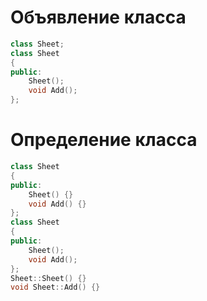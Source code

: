 # Объявление класса
```cpp
class Sheet;
class Sheet
{
public:
	Sheet();
	void Add();
};
```

# Определение класса
```cpp
class Sheet
{
public:
	Sheet() {}
	void Add() {}
};
class Sheet
{
public:
	Sheet();
	void Add();
};
Sheet::Sheet() {}
void Sheet::Add() {}
```